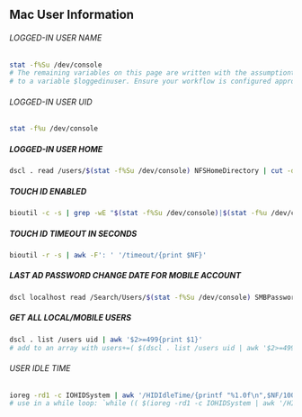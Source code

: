 ## Mac User Information

###### LOGGED-IN USER NAME
```bash
stat -f%Su /dev/console
# The remaining variables on this page are written with the assumptiont that you're assigning this command
# to a variable $loggedinuser. Ensure your workflow is configured appropriately
```

###### LOGGED-IN USER UID
```bash
stat -f%u /dev/console
```

##### LOGGED-IN USER HOME
```bash
dscl . read /users/$(stat -f%Su /dev/console) NFSHomeDirectory | cut -d' ' -f2-
```

##### TOUCH ID ENABLED
```bash
bioutil -c -s | grep -wE "$(stat -f%Su /dev/console)|$(stat -f%u /dev/console)" | cut -f2
```

##### TOUCH ID TIMEOUT IN SECONDS
```bash
bioutil -r -s | awk -F': ' '/timeout/{print $NF}'
```

##### LAST AD PASSWORD CHANGE DATE FOR MOBILE ACCOUNT
```bash
dscl localhost read /Search/Users/$(stat -f%Su /dev/console) SMBPasswordLastSet | awk 'END{printf "%.0f",($NF/10000000)-11644473600}' | xargs -I{} date -r {} "+%F %T %Z"
```

##### GET ALL LOCAL/MOBILE USERS
```bash
dscl . list /users uid | awk '$2>=499{print $1}'
# add to an array with users+=( $(dscl . list /users uid | awk '$2>=499{print $1}') )
```

###### USER IDLE TIME
```bash
ioreg -rd1 -c IOHIDSystem | awk '/HIDIdleTime/{printf "%1.0f\n",$NF/1000000000}'
# use in a while loop: `while (( $(ioreg -rd1 -c IOHIDSystem | awk '/HIDIdleTime/{printf "%1.0f\n",$NF/1000000000}') < [time in seconds] )); do sleep 0.1; done`
```
